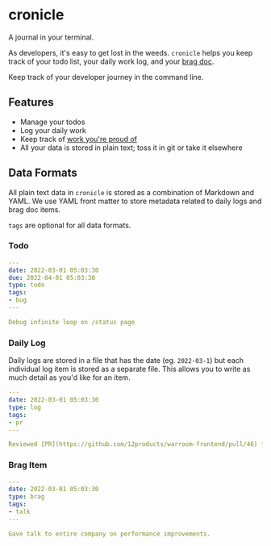 # cronicle

A journal in your terminal.

As developers, it's easy to get lost in the weeds. `cronicle` helps you keep track of your todo list, your daily work log, and your [brag doc](https://jvns.ca/blog/brag-documents/).

Keep track of your developer journey in the command line.

## Features

- Manage your todos
- Log your daily work
- Keep track of [work you're proud of](https://jvns.ca/blog/brag-documents/)
- All your data is stored in plain text; toss it in git or take it elsewhere

## Data Formats

All plain text data in `cronicle` is stored as a combination of Markdown and YAML. We use YAML front matter to store metadata related to daily logs and brag doc items.

`tags` are optional for all data formats.

### Todo

```yaml
---
date: 2022-03-01 05:03:30
due: 2022-04-01 05:03:30
type: todo
tags:
- bug
---

Debug infinite loop on /status page
```

### Daily Log

Daily logs are stored in a file that has the date (eg. `2022-03-1`) but each individual log item is stored as a separate file. This allows you to write as much detail as you'd like for an item.

```yaml
---
date: 2022-03-01 05:03:30
type: log
tags:
- pr
---

Reviewed [PR](https://github.com/12products/warroom-frontend/pull/46) for updating UI during create events
```

### Brag Item

```yaml
---
date: 2022-03-01 05:03:30
type: brag
tags:
- talk
---

Gave talk to entire company on performance improvements.
```
